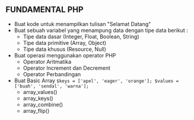 ## FUNDAMENTAL PHP 

- Buat kode untuk menampilkan tulisan "Selamat Datang"
- Buat sebuah variabel yang menampung data dengan tipe data berikut :
    - Tipe data dasar (Integer, Float, Boolean, String)
    - Tipe data primitive (Array, Object)
    - Tipe data khusus (Resource, Null)
- Buat operasi menggunakan operator PHP 
    - Operator Aritmatika
    - Operator Increment dan Decrement
    - Operator Perbandingan
- Buat Basic Array 
    `
    $keys = ['apel', 'eager', 'orange'];
    $values = ['buah', 'sendal', 'warna'];
    `
    - array_values() 
    - array_keys()
    - array_combine()
    - array_flip()

